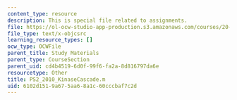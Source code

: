 ```yaml
---
content_type: resource
description: This is special file related to assignments.
file: https://ol-ocw-studio-app-production.s3.amazonaws.com/courses/20-320-analysis-of-biomolecular-and-cellular-systems-fall-2012/6102d1519a675aa68a1c60cccbaf7c2d_PS2_2010_KinaseCascade.m
file_type: text/x-objcsrc
learning_resource_types: []
ocw_type: OCWFile
parent_title: Study Materials
parent_type: CourseSection
parent_uid: cd4b4519-6d0f-99f6-fa2a-8d816797da6e
resourcetype: Other
title: PS2_2010_KinaseCascade.m
uid: 6102d151-9a67-5aa6-8a1c-60cccbaf7c2d
---
```

